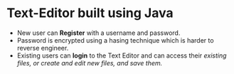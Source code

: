 # Text-Editor built using Java

* New user can **Register** with a username and password.
* Password is encrypted using a hasing technique which is harder to reverse engineer.
* Existing users can **login** to the Text Editor and can access their _existing files, or create and edit new files, and save them._
